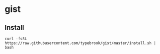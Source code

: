 # gist
## Install
```
curl -fsSL https://raw.githubusercontent.com/typebrook/gist/master/install.sh | bash
```
